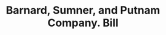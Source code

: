 ---
doi: 10.7916/D8QZ3P12
date_other: '1900'
date_other_textual: 1900-1909
form: printed ephemera
genre:
- Invoices
name:
- Barnard, Sumner, and Putnam Company
object_in_context_url: https://biggert.cul.columbia.edu/items/view/ave_biggert_00519
subject_hierarchical_geographic:
- Worcester, Massachusetts, United States
subject_name:
- Barnard, Sumner, and Putnam Company
title: Barnard, Sumner, and Putnam Company. Bill
sort_title: Barnard, Sumner, and Putnam Company. Bill
call_number: ave_biggert_00519
coordinates:
- 42.266666666666666,-71.8
pid: ave_biggert_00519
identifiers: ave_biggert_00519
thumbnail: https://derivativo-1.library.columbia.edu/iiif/2/ldpd:343742/full/!256,256/0/native.jpg
permalink: "/biggert/ave_biggert_00519/"
layout: iiif-image-page
---